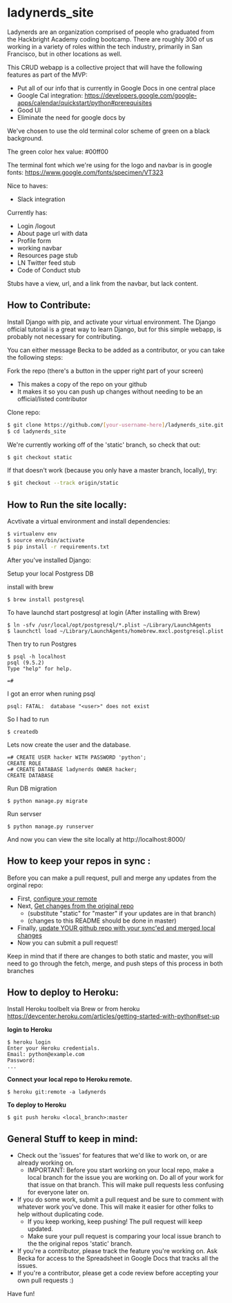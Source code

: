 # ladynerds_site

Ladynerds are an organization comprised of people who graduated from the Hackbright Academy coding bootcamp.  There are roughly 300 of us working in a variety of roles within the tech industry, primarily in San Francisco, but in other locations as well. 

This CRUD webapp is a collective project that will have the following features as part of the MVP:

- Put all of our info that is currently in Google Docs in one central place 
- Google Cal integration:   https://developers.google.com/google-apps/calendar/quickstart/python#prerequisites
- Good UI
- Eliminate the need for google docs by

We've chosen to use the old terminal color scheme of green on a black background.  

The green color hex value: #00ff00

The terminal font which we're using for the logo and navbar is in google fonts: https://www.google.com/fonts/specimen/VT323

Nice to haves:
- Slack integration 

Currently has:
- Login /logout 
- About page url with data  
- Profile form 
- working navbar 
- Resources page stub
- LN Twitter feed stub 
- Code of Conduct stub 

Stubs have a view, url, and a link from the navbar, but lack content. 

## How to Contribute:

Install Django with pip, and activate your virtual environment.  The Django official tutorial is a great way to learn Django, but for this simple webapp, is probably not necessary for contributing. 

You can either message Becka to be added as a contributor, or you can take the following steps:

Fork the repo (there's a button in the upper right part of your screen)
- This makes a copy of the repo on your github
- It makes it so you can push up changes without needing to be an official/listed contributor

Clone repo:
```sh
$ git clone https://github.com/[your-username-here]/ladynerds_site.git ladynerds_site
$ cd ladynerds_site
```

We're currently working off of the 'static' branch, so check that out:
```sh
$ git checkout static
```

If that doesn't work (because you only have a master branch, locally), try:
```sh
$ git checkout --track origin/static
```

## How to Run the site locally:

Acvtivate a virtual environment and install dependencies:
```sh
$ virtualenv env
$ source env/bin/activate
$ pip install -r requirements.txt
```

After you've installed Django:

Setup your local Postgress DB

install with brew
```
$ brew install postgresql

```
To have launchd start postgresql at login (After installing with Brew)

```
$ ln -sfv /usr/local/opt/postgresql/*.plist ~/Library/LaunchAgents
$ launchctl load ~/Library/LaunchAgents/homebrew.mxcl.postgresql.plist
```
Then try to run Postgres
```
$ psql -h localhost
psql (9.5.2)
Type "help" for help.

=#

```
I got an error when runing psql
```
psql: FATAL:  database "<user>" does not exist
```
So I had to run
```
$ createdb
```
Lets now create the user and the database.
```
=# CREATE USER hacker WITH PASSWORD 'python';
CREATE ROLE
=# CREATE DATABASE ladynerds OWNER hacker;
CREATE DATABASE

```
Run DB migration
```
$ python manage.py migrate
```
Run servser
```
$ python manage.py runserver
```

And now you can view the site locally at http://localhost:8000/


## How to keep your repos in sync :

Before you can make a pull request, pull and merge any updates from the orginal repo:
* First, [configure your remote](https://help.github.com/articles/configuring-a-remote-for-a-fork/)
* Next, [Get changes from the original repo](https://help.github.com/articles/syncing-a-fork/)
	* (substitute "static" for "master" if your updates are in that branch)
	* (changes to this README should be done in master)
* Finally, [update YOUR github repo with your sync'ed and merged local changes](https://help.github.com/articles/pushing-to-a-remote/)
* Now you can submit a pull request!

Keep in mind that if there are changes to both static and master, you will need to go through the fetch, merge, and push steps of this process in both branches


## How to deploy to Heroku:
Install Heroku toolbelt via Brew or from heroku https://devcenter.heroku.com/articles/getting-started-with-python#set-up

**login to Heroku**
```
$ heroku login
Enter your Heroku credentials.
Email: python@example.com
Password:
...
```
**Connect your local repo to Heroku remote.**
```
$ heroku git:remote -a ladynerds
```

**To deploy to Heroku**
```
$ git push heroku <local_branch>:master
```

## General Stuff to keep in mind:

- Check out the 'issues' for features that we'd like to work on, or are already working on.
    - IMPORTANT: Before you start working on your local repo, make a local branch for the issue
    you are working on.  Do all of your work for that issue on that branch.  This will make pull
    requests less confusing for everyone later on.
- If you do some work, submit a pull request and be sure to comment with whatever work you've done. 
This will make it easier for other folks to help without duplicating code.
    - If you keep working, keep pushing! The pull request will keep updated.
    - Make sure your pull request is comparing your local issue branch to the the original 
    repos 'static' branch.
- If you're a contributor, please track the feature you're working on.  Ask Becka for access to the Spreadsheet in Google Docs that tracks all the issues. 
- If you're a contributor, please get a code review before accepting your own pull requests :)

Have fun!
